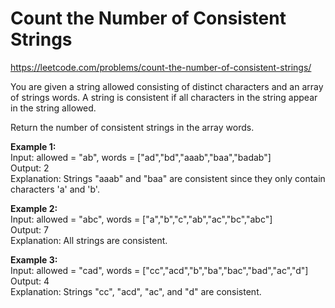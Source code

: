 # Count the Number of Consistent Strings
https://leetcode.com/problems/count-the-number-of-consistent-strings/

You are given a string allowed consisting of distinct characters and an array of strings words. A string is consistent if all characters in the string appear in the string allowed.

Return the number of consistent strings in the array words.


<b>Example 1:</b>\
Input: allowed = "ab", words = ["ad","bd","aaab","baa","badab"]\
Output: 2\
Explanation: Strings "aaab" and "baa" are consistent since they only contain characters 'a' and 'b'.

<b>Example 2:</b>\
Input: allowed = "abc", words = ["a","b","c","ab","ac","bc","abc"]\
Output: 7\
Explanation: All strings are consistent.

<b>Example 3:</b>\
Input: allowed = "cad", words = ["cc","acd","b","ba","bac","bad","ac","d"]\
Output: 4\
Explanation: Strings "cc", "acd", "ac", and "d" are consistent.
